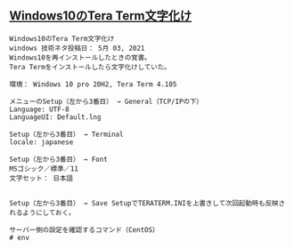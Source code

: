 ## [Windows10のTera Term文字化け](https://blog.dksg.jp/2021/05/windows10tera-term.html)

```
Windows10のTera Term文字化け
windows 技術ネタ投稿日： 5月 03, 2021
Windows10を再インストールしたときの覚書。
Tera Termをインストールしたら文字化けしていた。

環境： Windows 10 pro 20H2, Tera Term 4.105

メニューのSetup（左から3番目） → General（TCP/IPの下）
Language: UTF-8
LanguageUI: Default.lng

Setup（左から3番目） → Terminal
locale: japanese

Setup（左から3番目） → Font
MSゴシック／標準／11
文字セット： 日本語


Setup（左から3番目） → Save SetupでTERATERM.INIを上書きして次回起動時も反映されるようにしておく。

サーバー側の設定を確認するコマンド（CentOS）
# env
```
